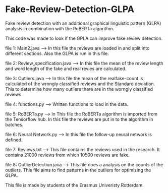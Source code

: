 # Fake-Review-Detection-GLPA
Fake review detection with an additional graphical linguistic pattern (GLPA) analysis in combination with the RoBERTa algorithm.

This code was made to look if the GPLA can improve fake review detection. 

file 1: Main2.java --> In this file the reviews are loaded in and split into different sections. Also the GLPA is run in this file.

file 2: Review_specification.java --> In this file the mean of the review length and word length of the fake and real revies are calculated.

file 3: Outliers.java --> In this file the mean of the realfake-count is calculated of the wrongly classified reviews and the Standard deviation. This to determine how many outliers there are in the worngly classified reviews.

file 4: functions.py --> Written functions to load in the data. 

file 5: RoBERTa.py --> In This file the RoBERTa algorithm is imported from the Tensorflow hub. In this file the reviews are put in to the algorithm in batches.

file 6: Neural Network.py --> In this file the follow-up neural network is defined. 

file 7: Reviews.txt --> This file contains the reviews used in the research. It contains 21000 reviews from which 10500 reviews are fake.

file 8: OutlierDetection.java --> This file does a analysis on the counts of the outliers. This file aims to find patterns in the outliers for optimizing the GLPA.

This file is made by students of the Erasmus Univeristy Rotterdam. 
